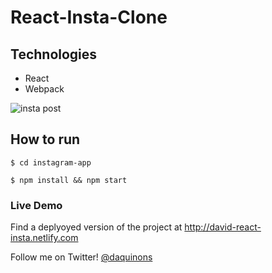 # React-Insta-Clone

## Technologies

- React
- Webpack

![insta post](/assets/ig_post.png)

## How to run

`$ cd instagram-app`

`$ npm install && npm start`

### Live Demo

Find a deplyoyed version of the project at http://david-react-insta.netlify.com

Follow me on Twitter! [@daquinons](https://twitter.com/daquinons)
